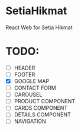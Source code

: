 # SetiaHikmat

React Web for Setia Hikmat

# TODO:
- [ ] HEADER
- [ ] FOOTER
- [x] GOOGLE MAP
- [ ] CONTACT FORM
- [ ] CAROUSEL
- [ ] PRODUCT COMPONENT
- [ ] CARDS COMPONENT
- [ ] DETAILS COMPONENT
- [ ] NAVIGATION
